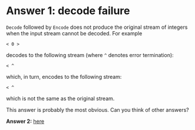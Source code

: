 # Answer 1: decode failure

`Decode` followed by `Encode` does not produce the original stream of integers when the input stream cannot
be decoded. For example

```
< 0 >

```
decodes to the following stream (where `^` denotes error termination):
```
< ^

```
which, in turn, encodes to the following stream:
```
< ^

```
which is not the same as the original stream.

This answer is probably the most obvious. Can you think of other answers?

**Answer 2:** [here](./.answers/.ANSWER2.md) 
